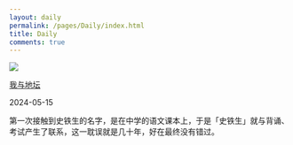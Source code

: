 ```yaml
---
layout: daily
permalink: /pages/Daily/index.html
title: Daily
comments: true
---
```


<div class="flex flex-row gap-4 my-6">
  <div class="hidden sm:block h-48 avg-color w-32 flex-shrink-0" style="flex-basis: 8rem;">
    <a href="https://limboy.me/books/me-and-altar-of-earth/">
      <img loading="lazy" class="object-cover h-40" referrerpolicy="no-referrer" src="https://CRYoushiwo.github.io/files/images/bio/myprofile.png">
    </a>
  </div>
  <div class="flex-grow">
    <div class="flex flex-col">
      <p>
        <a class="border-b-2 border-gray-600 text-2xl" href="https://limboy.me/books/me-and-altar-of-earth/">我与地坛</a>
      </p>
    </div>
    <time class="text-sm text-gray-500 inline-block py-2">2024-05-15</time>
    <div class="prose text-gray-800">
      <p>第一次接触到史铁生的名字，是在中学的语文课本上，于是「史铁生」就与背诵、考试产生了联系，这一耽误就是几十年，好在最终没有错过。</p>
    </div>
  </div>
</div>


